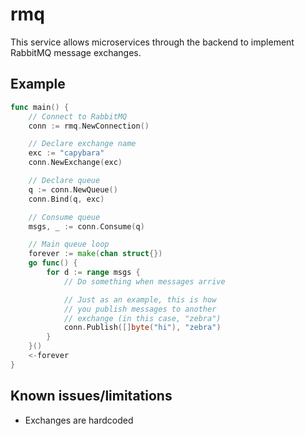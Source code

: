 # rmq

This service allows microservices through the backend to implement RabbitMQ message exchanges.

## Example

```go
func main() {
    // Connect to RabbitMQ
    conn := rmq.NewConnection()

    // Declare exchange name
    exc := "capybara"
    conn.NewExchange(exc)

    // Declare queue
    q := conn.NewQueue()
    conn.Bind(q, exc)

    // Consume queue
    msgs, _ := conn.Consume(q)

    // Main queue loop
    forever := make(chan struct{})
    go func() {
        for d := range msgs {
            // Do something when messages arrive

            // Just as an example, this is how
            // you publish messages to another
            // exchange (in this case, "zebra")
            conn.Publish([]byte("hi"), "zebra")
        }
    }()
    <-forever
}
```

## Known issues/limitations

- Exchanges are hardcoded
